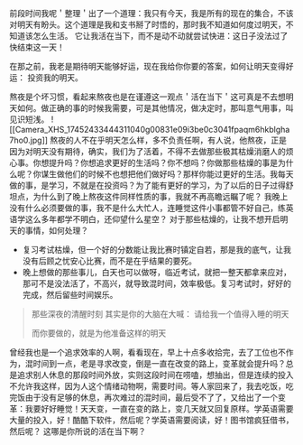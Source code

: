 前段时间我呢＇整理＇出了一个道理：我只有今天，我是所有的现在的集合，不该对明天有盼头。这个道理是我和支书掰了时悟的，那时我不知道如何度过明天，不知道该怎么生活。
它让我活在当下，而不是动不动就尝试快进：这日子没法过了快结束这一天！

在那之前，我老是期待明天能够好运，现在我给你你要的答案，如何让明天变得好运：
投资我的明天。

熬夜是个坏习惯，看起来熬夜也是在谨遵这一观点＇活在当下＇这可真是不去想明天如何。做正确的事的时候我需要，可是其他情况，做决定时，那叫意气用事，叫见识短浅。
![[Camera_XHS_17452433444311040g00831e09i3be0c3041fpaqm6hkblgha7ho0.jpg]]
熬夜的人不在乎明天怎么样，多不负责任啊，有人说，他熬夜，正是因为对明天没有期待，确实，我们为了活着，不得不去做那些极其枯燥消磨人的烦心事。你想提升吗？你想追求更好的生活吗？你不想吗？你做那些枯燥的事是为什么呢？你谋生做他们的时候不也想把他们做好吗？那样你能过更好的生活。我每天做的事，是学习，不就是在投资吗？为了能有更好的学习，为了以后的日子过得舒坦点，为什么到了晚上熬夜这件同样性质的事，我就不再高瞻远瞩了呢？
我晚上没有什么必须要做的事，我不是什么大忙人，连睡觉这件小事都管不好自己，练英语学这么多年都学不明白，还仰望什么星空？
对于那些枯燥的，让我不想开启明天的事情，如何处理？
- 复习考试枯燥，但一个好的分数能让我比赛时镇定自若，那是我的底气，让我没有后顾之忧安心比赛，而不是在乎结果的要死。
- 晚上想做的那些事儿，白天也可以做呀，临近考试，就把一整天都拿来应对，那可不是没法活了，不高兴，就导致混时间，效率极低。复习考试时，好好的完成，然后留些时间娱乐。

> 那些深夜的清醒时刻
> 其实是你的大脑在大喊：
> 请给我一个值得入睡的明天
> 
> 而你要做的，就是为他准备这样的明天

曾经我也是一个追求效率的人啊，看看现在，早上十点多收拾完，去了工位也不作为，混时间到一点，老是寻求改变，倒是一直在改变的路上，变革就会提升吗？总是追求别人休息的那段时间外放，实则这段时间在唠嗑，想抽出，但是连续的投入不允许我这样，因为人这个情绪动物啊，需要时间。等人家回来了，我去吃饭，吃完饭由于没有足够的休息，再次难过的混时间，最后受不了了，又给出了一个变革：我要好好睡觉！天天变，一直在变的路上，变几天就又回复原样。学英语需要大量的投入，好！酷酷下软件，然后呢？学英语需要阅读，好！图书馆疯狂借书，然后呢？
这哪是你所说的活在当下啊？
